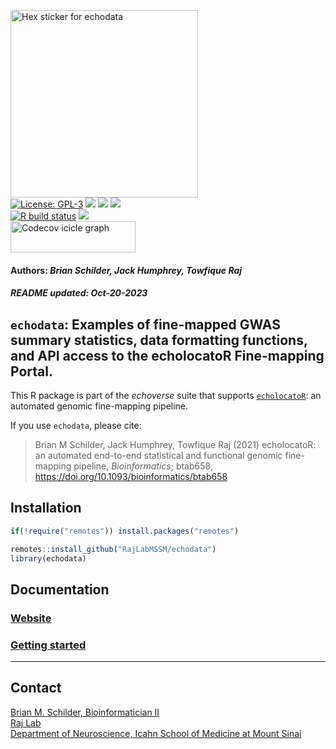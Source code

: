 <img src='https://github.com/RajLabMSSM/echodata/raw/main/inst/hex/hex.png' title='Hex sticker for echodata' height='300'><br>
[![License:
GPL-3](https://img.shields.io/badge/license-GPL--3-blue.svg)](https://cran.r-project.org/web/licenses/GPL-3)
[![](https://img.shields.io/badge/devel%20version-0.99.16-black.svg)](https://github.com/RajLabMSSM/echodata)
[![](https://img.shields.io/github/languages/code-size/RajLabMSSM/echodata.svg)](https://github.com/RajLabMSSM/echodata)
[![](https://img.shields.io/github/last-commit/RajLabMSSM/echodata.svg)](https://github.com/RajLabMSSM/echodata/commits/main)
<br> [![R build
status](https://github.com/RajLabMSSM/echodata/workflows/rworkflows/badge.svg)](https://github.com/RajLabMSSM/echodata/actions)
[![](https://codecov.io/gh/RajLabMSSM/echodata/branch/main/graph/badge.svg)](https://app.codecov.io/gh/RajLabMSSM/echodata)
<br>
<a href='https://app.codecov.io/gh/RajLabMSSM/echodata/tree/main' target='_blank'><img src='https://codecov.io/gh/RajLabMSSM/echodata/branch/main/graphs/icicle.svg' title='Codecov icicle graph' width='200' height='50' style='vertical-align: top;'></a>  
<h4>  
Authors: <i>Brian Schilder, Jack Humphrey, Towfique Raj</i>  
</h4>
<h5>  
README updated: <i>Oct-20-2023</i>  
</h5>

## `echodata`: Examples of fine-mapped GWAS summary statistics, data formatting functions, and API access to the echolocatoR Fine-mapping Portal.

This R package is part of the *echoverse* suite that supports
[`echolocatoR`](https://github.com/RajLabMSSM/echolocatoR): an automated
genomic fine-mapping pipeline.

If you use `echodata`, please cite:

> Brian M Schilder, Jack Humphrey, Towfique Raj (2021) echolocatoR: an
> automated end-to-end statistical and functional genomic fine-mapping
> pipeline, *Bioinformatics*; btab658,
> <https://doi.org/10.1093/bioinformatics/btab658>

## Installation

``` r
if(!require("remotes")) install.packages("remotes")

remotes::install_github("RajLabMSSM/echodata")
library(echodata)
```

## Documentation

### [Website](https://rajlabmssm.github.io/echodata)

### [Getting started](https://rajlabmssm.github.io/echodata/articles/echodata)

<hr>

## Contact

<a href="https://bschilder.github.io/BMSchilder/" target="_blank">Brian
M. Schilder, Bioinformatician II</a>  
<a href="https://rajlab.org" target="_blank">Raj Lab</a>  
<a href="https://icahn.mssm.edu/about/departments/neuroscience" target="_blank">Department
of Neuroscience, Icahn School of Medicine at Mount Sinai</a>
